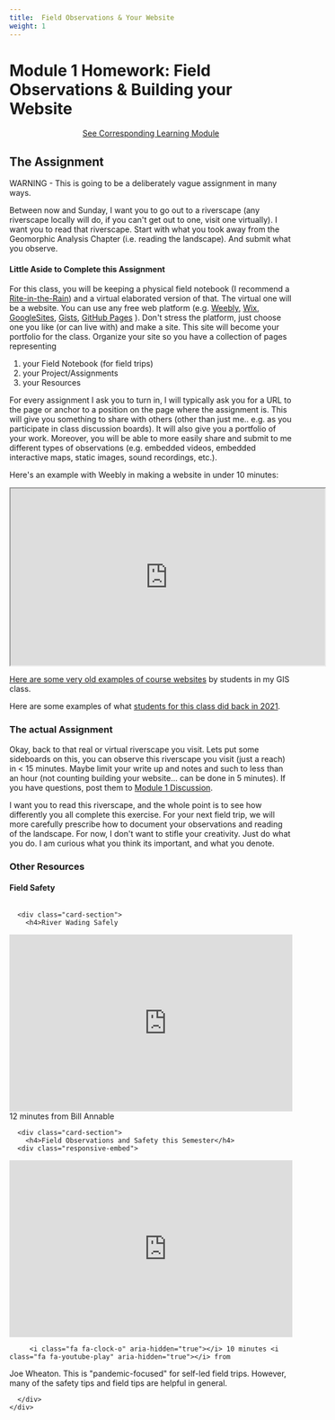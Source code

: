 ```yaml
---
title: 	Field Observations & Your Website
weight: 1
---
```

# Module 1 Homework: Field Observations & Building your Website


<div align="center">
<a class="button secondary" href="{{ site.baseurl }}/Course_Topics/module-03.html"><i class="fa fa-reply" aria-hidden="true"></i> See Corresponding Learning Module <i class="fa fa-leanpub" aria-hidden="true"></i></a></div>

## The Assignment

WARNING - This is going to be a deliberately vague assignment in many ways. 

Between now and Sunday, I want you to go out to a riverscape (any riverscape locally will do, if you can't get out to one, visit one virtually). I want you to read that riverscape. Start with what you took away from the Geomorphic Analysis Chapter (i.e. reading the landscape). And submit what you observe. 

#### Little Aside to Complete this Assignment

For this class, you will be keeping a physical field notebook (I recommend a [Rite-in-the-Rain](https://www.riteintherain.com/4-625x7-side-spiral-notebook)) and a virtual elaborated version of that. The virtual one will be a website. You can use any free web platform (e.g. [Weebly](http://weebly.com), [Wix](https://www.wix.com/), [GoogleSites](https://sites.google.com/new), [Gists](https://gist.github.com/), [GitHub Pages](https://pages.github.com/) ). Don't stress the platform, just choose one you like (or can live with) and make a site. This site will become your portfolio for the class. Organize your site so you have a collection of pages representing

1. your Field Notebook (for field trips)
2. your Project/Assignments
3. your Resources

For every assignment I ask you to turn in, I will typically ask you for a URL to the page or anchor to a position on the page where the assignment is. This will give you something to share with others (other than just me.. e.g. as you participate in class discussion boards). It will also give you a portfolio of your work. Moreover, you will be able to more easily share and submit to me different types of observations (e.g. embedded videos, embedded interactive maps, static images, sound recordings, etc.). 

Here's an example with Weebly in making a website in under 10 minutes:

<iframe src="https://www.youtube.com/embed/TXwItPNzZow" width="560" height="315" allowfullscreen="allowfullscreen" allow="accelerometer; autoplay; clipboard-write; encrypted-media; gyroscope; picture-in-picture"></iframe>

[Here are some very old examples of course websites](http://gis.joewheaton.org/great-maps#TOC-Your-Peer-s-Websites) by students in my GIS class.

Here are some examples of what [students for this class did back in 2021](https://riverscapes.github.io/Fluvial-Geomorphology/syllabus/2021_Spring.html#the--students-and-their-work). 

### The actual Assignment

Okay, back to that real or virtual riverscape you visit. Lets put some sideboards on this, you can observe this riverscape you visit (just a reach) in < 15 minutes. Maybe limit your write up and notes and such to less than an hour (not counting building your website... can be done in 5 minutes). If you have questions, post them to [Module 1 Discussion](https://usu.instructure.com/courses/698781/discussion_topics/2442039). 

I want you to read this riverscape, and the whole point is to see how differently you all complete this exercise. For your next field trip, we will more carefully prescribe how to document your observations and reading of the landscape. For now, I don't want to stifle your creativity. Just do what you do. I am curious what you think its important, and what you denote. 

### Other Resources

#### Field Safety

<div class="row small-up-2 medium-up-2">


  <div class="column">
    <div class="card">


      <div class="card-section">
        <h4>River Wading Safely
</h4>
        <div class="responsive-embed"> 

<iframe width="560" height="315" src="https://www.youtube.com/embed/q3FbacAazd4" frameborder="0" allow="accelerometer; autoplay; clipboard-write; encrypted-media; gyroscope; picture-in-picture" allowfullscreen></iframe>
<br>


</div>
<i class="fa fa-clock-o" aria-hidden="true"></i> 12 minutes <i class="fa fa-youtube-play" aria-hidden="true"></i> from 
Bill Annable
      </div>
    </div>
  </div>

  <div class="column">
    <div class="card">


      <div class="card-section">
        <h4>Field Observations and Safety this Semester</h4>
      <div class="responsive-embed"> 
<iframe width="560" height="315" src="https://www.youtube.com/embed/videoseries?list=PL0ZiZg4rilzIht40Xxkb-ckpLPvbuzSo5" frameborder="0" allow="autoplay; encrypted-media" allowfullscreen></iframe>
        	</div>
        
         <i class="fa fa-clock-o" aria-hidden="true"></i> 10 minutes <i class="fa fa-youtube-play" aria-hidden="true"></i> from 
Joe Wheaton. This is "pandemic-focused" for self-led field trips. However, many of the safety tips and field tips are helpful in general. 
        
      </div>
    </div>

  </div>
</div>